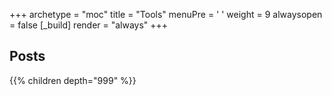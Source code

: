 +++ 
archetype = "moc" 
title = "Tools" 
menuPre = '<i class="fa-fw fas fa-screwdriver-wrench"></i> '
weight = 9
alwaysopen = false
[_build]
  render = "always"
+++

## Posts

{{% children depth="999" %}}


